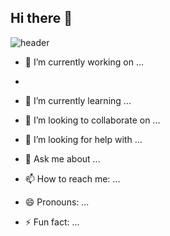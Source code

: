 ## Hi there 👋
![header](https://capsule-render.vercel.app/api?type=speech&color=28a7d6&text=Swon's%20GitHub&fontsize=50)

- 🔭 I’m currently working on ...

- 
- 🌱 I’m currently learning ...
- 👯 I’m looking to collaborate on ...
- 🤔 I’m looking for help with ...
- 💬 Ask me about ...
- 📫 How to reach me: ...
- 😄 Pronouns: ...
- ⚡ Fun fact: ...

